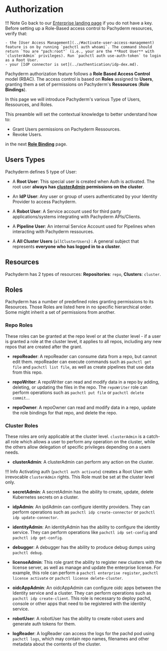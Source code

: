 # Authorization
!!! Note
    Go back to our [Enterprise landing page](https://docs.pachyderm.com/latest/enterprise/) if you do not have a key.
    Before setting up a Role-Based access control to Pachyderm resources, verify that:

    - the [User Access Management](../#activate-user-access-management) feature is on by running `pachctl auth whoami`. The command should return `You are "pach:root"` (i.e., your are the **Root User** with `clusterAdmin` privileges). Run `pachctl auth use-auth-token` to login as a Root User.
    - your [IdP connector is set](../authentication/idp-dex.md).

Pachyderm authorization feature follows a **Role Based Access Control** model (RBAC).
The access control is based on **Roles**  assigned to **Users**, granting them a set of permissions on Pachyderm's **Ressources** (**Role Bindings**). 

In this page we will introduce Pachyderm's various Type of Users, Ressources, and Roles.

This preamble will set the contextual knowledge to better understand how to:

- Grant Users permissions on Pachyderm Ressources.
- Revoke Users.

in the next [**Role Binding**](role-binding.md) page.


## Users Types
Pachyderm defines 5 type of User: 

- A **Root User**: This special user is created when Auth is activated. The root user **always has [clusterAdmin](#roles) permissions on the cluster**.

- An **IdP User**: Any user or group of users authenticated by your Identity Provider to access Pachyderm.

- A **Robot User**: A Service account used for third party applications/systems integrating with Pachyderm APIs/Clients.

- A **Pipeline User**: An internal Service Account used for Pipelines when interacting with Pachyderm ressources.

- A **All Cluster Users** (`allClusterUsers`) : A general subject that represents **everyone who has logged in to a cluster**.
## Resources
Pachyderm has 2 types of resources: **Repositories**: `repo`, **Clusters**: `cluster`. 

## Roles
Pachyderm has a number of predefined roles granting permissions to its Resources.
Those Roles are listed here in no specific hierarchical order. 
Some might inherit a set of permissions from another.

### Repo Roles

These roles can be granted at the repo level or at the cluster level - if a user is granted a role at the cluster level, it applies to all repos, including any new repos that are created after the grant. 

- **repoReader**: A repoReader can consume data from a repo, but cannot edit them.
repoReader can execute commands such as `pachctl get file` and
`pachctl list file`, as well as create pipelines that use data
from this repo. 

- **repoWriter**: A repoWriter can read and modify data in a repo by
adding, deleting, or updating the files in the repo. The
`repoWriter` role can perform operations such as `pachctl put file` or
`pachctl delete commit`...

- **repoOwner**: A repoOwner can read and modify data in a repo, 
update the role bindings for that repo, and delete the repo.

### Cluster Roles

These roles are only applicable at the cluster level. `clusterAdmin` is a catch-all role which allows a user to perform any operation on the cluster, while the others allow delegation of specific privileges depending on a users needs.

- **clusterAdmin**: A clusterAdmin can perform any action on the cluster.

!!! Info
    Activating auth (`pachctl auth activate`) creates a Root User with irrevocable `clusterAdmin` rights. This Role must be set at the cluster level only.

- **secretAdmin**: A secretAdmin has the ability to create, update, delete Kubernetes secrets on a cluster.

- **idpAdmin**: An ipdAdmin can configure identity providers. They can perform operations such as `pachctl idp create-connector` or `pachctl idp update-connector`.

- **identityAdmin**: An identityAdmin has the ability to configure the identity service. They can perform operations like `pachctl idp set-config` and `pachctl idp get-config`.  

- **debugger**: A debugger has the ability to produce debug dumps using `pachctl debug`.

- **licenseAdmin**: This role grant the ability to register new clusters with the license server, as well as manage and update the enterprise license. For example, this role can perform a `pachctl enterprise register`, `pachctl license activate` or `pachctl license delete-cluster`. 

- **oidcAppAdmin**: An oidcAppAdmin can configure oidc apps between the Identity service and a cluster. They can perform operations such as `pachctl idp create-client`. This role is necessary to deploy pachd, console or other apps that need to be registered with the identity service.

- **robotUser**: A robotUser has the ability to create robot users and generate auth tokens for them.

- **logReader**: A logReader can access the logs for the pachd pod using `pachctl logs`, which may contain repo names, filenames and other metadata about the contents of the cluster.
